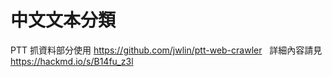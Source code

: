 # 中文文本分類
PTT 抓資料部分使用 https://github.com/jwlin/ptt-web-crawler   
詳細內容請見 https://hackmd.io/s/B14fu_z3l
